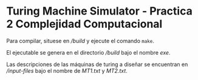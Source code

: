 # Turing Machine Simulator - Practica 2 Complejidad Computacional

Para compilar, situese en */build* y ejecute el comando ```make```.

El ejecutable se genera en el directorio */build* bajo el nombre *exe*.

Las descripciones de las máquinas de turing a diseñar se encuentran en */input-files* bajo el nombre de *MT1.txt* y *MT2.txt*.